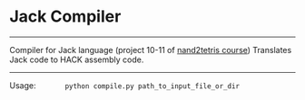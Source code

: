 
# Jack Compiler

---

Compiler for Jack language (project 10-11 of [nand2tetris course](<https://www.nand2tetris.org/>))
Translates Jack code to HACK assembly code.

---

Usage:
&nbsp;&nbsp;&nbsp;&nbsp;&nbsp;&nbsp;&nbsp;&nbsp;&nbsp;&nbsp;&nbsp;&nbsp;`python compile.py path_to_input_file_or_dir`
